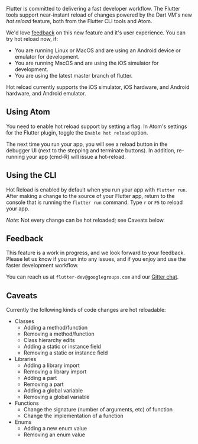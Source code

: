 Flutter is committed to delivering a fast developer workflow. The Flutter tools support near-instant reload of changes powered by the Dart VM's new _hot reload_ feature, both from the Flutter CLI tools and Atom.

We'd love [feedback](https://github.com/flutter/flutter/issues/new) on this new feature and it's user experience. You can try hot reload now, if:

* You are running Linux or MacOS and are using an Android device or emulator for development.
* You are running MacOS and are using the iOS simulator for development.
* You are using the latest master branch of flutter.

Hot reload currently supports the iOS simulator, iOS hardware, and Android hardware, and Android emulator.

## Using Atom

You need to enable hot reload support by setting a flag. In Atom's settings for the Flutter plugin, toggle the `Enable hot reload` option.

The next time you run your app, you will see a reload button in the debugger UI (next to the stepping and terminate buttons). In addition, re-running your app (cmd-R) will issue a hot-reload.

## Using the CLI

Hot Reload is enabled by default when you run your app with `flutter run`. After making a change to the source of your Flutter app, return to the console that is running the `flutter run` command. Type `r` or `F5` to reload your app.

*Note*: Not every change can be hot reloaded; see Caveats below.

## Feedback

This feature is a work in progress, and we look forward to your feedback. Please let us know if you run into any issues, and if you enjoy and use the faster development workflow.

You can reach us at `flutter-dev@googlegroups.com` and our [Gitter chat](https://gitter.im/flutter/flutter).

## Caveats

Currently the following kinds of code changes are hot reloadable:

* Classes
  * Adding a method/function
  * Removing a method/function
  * Class hierarchy edits
  * Adding a static or instance field
  * Removing a static or instance field
* Libraries
  * Adding a library import
  * Removing a library import
  * Adding a part
  * Removing a part
  * Adding a global variable
  * Removing a global variable
* Functions
  * Change the signature (number of arguments, etc) of function
  * Change the implementation of a function
* Enums
  * Adding a new enum value
  * Removing an enum value